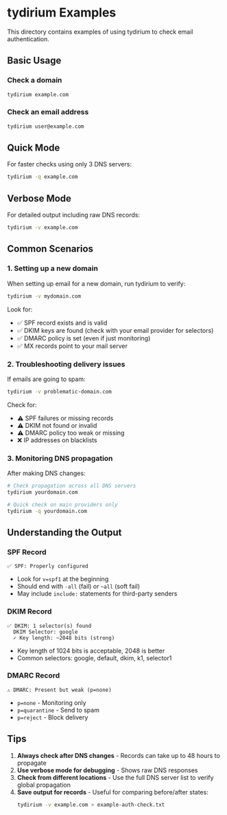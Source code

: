 # tydirium Examples

This directory contains examples of using tydirium to check email authentication.

## Basic Usage

### Check a domain
```bash
tydirium example.com
```

### Check an email address
```bash
tydirium user@example.com
```

## Quick Mode

For faster checks using only 3 DNS servers:
```bash
tydirium -q example.com
```

## Verbose Mode

For detailed output including raw DNS records:
```bash
tydirium -v example.com
```

## Common Scenarios

### 1. Setting up a new domain

When setting up email for a new domain, run tydirium to verify:
```bash
tydirium -v mydomain.com
```

Look for:
- ✅ SPF record exists and is valid
- ✅ DKIM keys are found (check with your email provider for selectors)
- ✅ DMARC policy is set (even if just monitoring)
- ✅ MX records point to your mail server

### 2. Troubleshooting delivery issues

If emails are going to spam:
```bash
tydirium -v problematic-domain.com
```

Check for:
- ⚠️ SPF failures or missing records
- ⚠️ DKIM not found or invalid
- ⚠️ DMARC policy too weak or missing
- ❌ IP addresses on blacklists

### 3. Monitoring DNS propagation

After making DNS changes:
```bash
# Check propagation across all DNS servers
tydirium yourdomain.com

# Quick check on main providers only
tydirium -q yourdomain.com
```

## Understanding the Output

### SPF Record
```
✅ SPF: Properly configured
```
- Look for `v=spf1` at the beginning
- Should end with `-all` (fail) or `~all` (soft fail)
- May include `include:` statements for third-party senders

### DKIM Record
```
✅ DKIM: 1 selector(s) found
  DKIM Selector: google
  ✓ Key length: ~2048 bits (strong)
```
- Key length of 1024 bits is acceptable, 2048 is better
- Common selectors: google, default, dkim, k1, selector1

### DMARC Record
```
⚠️ DMARC: Present but weak (p=none)
```
- `p=none` - Monitoring only
- `p=quarantine` - Send to spam
- `p=reject` - Block delivery

## Tips

1. **Always check after DNS changes** - Records can take up to 48 hours to propagate
2. **Use verbose mode for debugging** - Shows raw DNS responses
3. **Check from different locations** - Use the full DNS server list to verify global propagation
4. **Save output for records** - Useful for comparing before/after states:
   ```bash
   tydirium -v example.com > example-auth-check.txt
   ```